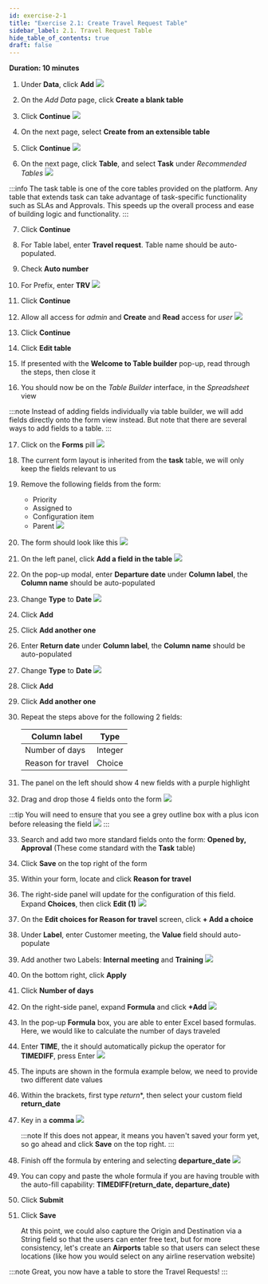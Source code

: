 ```yaml
---
id: exercise-2-1
title: "Exercise 2.1: Create Travel Request Table"
sidebar_label: 2.1. Travel Request Table
hide_table_of_contents: true
draft: false
---
```


**Duration: 10 minutes**

1. Under **Data**, click **Add**
![](images/addtable1.png)


2. On the *Add Data* page, click **Create a blank table**


3. Click **Continue**
![](images/existingtable.png)


4. On the next page, select **Create from an extensible table**


5. Click **Continue**
![](images/extensibletable.png)


6. On the next page, click **Table**, and select **Task** under *Recommended Tables*
![](images/selecttask.png)

:::info
The task table is one of the core tables provided on the platform. Any table that extends task can take advantage of task-specific functionality such as SLAs and Approvals. This speeds up the overall process and ease of building logic and functionality.
:::

7. Click **Continue**


8. For Table label, enter **Travel request**. Table name should be auto-populated.


9. Check **Auto number**


10. For Prefix, enter **TRV**
![](images/tabledetails.png)


11. Click **Continue**


12. Allow all access for *admin* and **Create** and **Read** access for *user*
![](images/tabacl.png)


13. Click **Continue**


14. Click **Edit table**


15. If presented with the **Welcome to Table builder** pop-up, read through the steps, then close it


16. You should now be on the *Table Builder* interface, in the *Spreadsheet* view

:::note
Instead of adding fields individually via table builder, we will add fields directly onto the form view instead. But note that there are several ways to add fields to a table.
:::

17. Click on the **Forms** pill
![](images/clickforms.png)


18. The current form layout is inherited from the **task** table, we will only keep the fields relevant to us


19. Remove the following fields from the form:
    - Priority
    - Assigned to
    - Configuration item
    - Parent
![](images/removefield.png)


20. The form should look like this
![](images/formstate1.png)


21. On the left panel, click **Add a field in the table**
![](images/addifled.png)


22. On the pop-up modal, enter **Departure date** under **Column label**, the **Column name** should be auto-populated


23. Change **Type** to **Date**
![](images/addfieldcon.png)


24. Click **Add**


25. Click **Add another one**


26. Enter **Return date** under **Column label**, the **Column name** should be auto-populated


27. Change **Type** to **Date**
![](images/returndate.png)


28. Click **Add**


29. Click **Add another one**


30. Repeat the steps above for the following 2 fields:

    |Column label | Type
    |-------------- | --------------
    |Number of days | Integer
    |Reason for travel | Choice


31. The panel on the left should show 4 new fields with a purple highlight


32. Drag and drop those 4 fields onto the form
![](images/dragdrop.png)


:::tip
You will need to ensure that you see a grey outline box with a plus icon before releasing the field
![](images/dragdrophelp.png)
:::

33. Search and add two more standard fields onto the form: **Opened by, Approval** (These come standard with the **Task** table)


34. Click **Save** on the top right of the form


35. Within your form, locate and click **Reason for travel**


36. The right-side panel will update for the configuration of this field. Expand **Choices**, then click **Edit (1)**
![](images/openchoices.png)


37. On the **Edit choices for Reason for travel** screen, click **+ Add a choice**


38. Under **Label**, enter Customer meeting, the **Value** field should auto-populate


39. Add another two Labels: **Internal meeting** and **Training**
![](images/addchoices.png)


40. On the bottom right, click **Apply**


41. Click **Number of days**


42. On the right-side panel, expand **Formula** and click **+Add**
![](images/addformula.png)


43. In the pop-up **Formula** box, you are able to enter Excel based formulas. Here, we would like to calculate the number of days traveled


44. Enter **TIME**, the it should automatically pickup the operator for **TIMEDIFF**, press Enter
![](images/timediff.png)


45. The inputs are shown in the formula example below, we need to provide two different date values


46. Within the brackets, first type *return**, then select your custom field **return_date**


47. Key in a **comma**
![](images/returndate1.png)

    :::note
If this does not appear, it means you haven't saved your form yet, so go ahead and click **Save** on the top right.
:::


48. Finish off the formula by entering and selecting **departure_date**
![](images/depdate.png)

49. You can copy and paste the whole formula if you are having trouble with the auto-fill capability: **TIMEDIFF(return_date, departure_date)**


50. Click **Submit**


51. Click **Save**

    At this point, we could also capture the Origin and Destination via a String field so that the users can enter free text, but for more consistency, let's create an **Airports** table so that users can select these locations (like how you would select on any airline reservation website)


:::note
Great, you now have a table to store the Travel Requests!
:::
